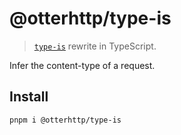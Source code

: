 # @otterhttp/type-is

> [`type-is`](https://github.com/jshttp/type-is) rewrite in TypeScript.

Infer the content-type of a request.

## Install

```sh
pnpm i @otterhttp/type-is
```

